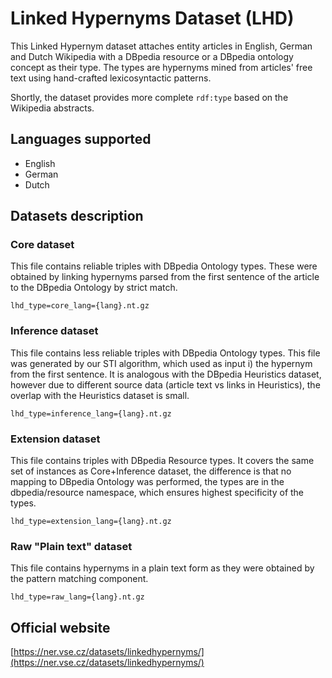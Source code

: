 # Linked Hypernyms Dataset (LHD)
This Linked Hypernym dataset attaches entity articles in English, German and Dutch Wikipedia with a DBpedia resource or a DBpedia ontology concept as their type. The types are hypernyms mined from articles' free text using hand-crafted lexicosyntactic patterns.

Shortly, the dataset provides more complete `rdf:type` based on the Wikipedia abstracts.

## Languages supported
* English
* German 
* Dutch

## Datasets description

### Core dataset
This file contains reliable triples with DBpedia Ontology types. These were obtained by linking hypernyms parsed from the first sentence of the article to the DBpedia Ontology by strict match.

`lhd_type=core_lang={lang}.nt.gz`

### Inference dataset
This file contains less reliable triples with DBpedia Ontology types. This file was generated by our STI algorithm, which used as input i) the hypernym from the first sentence. It is analogous with the DBpedia Heuristics dataset, however due to different source data (article text vs links in Heuristics), the overlap with the Heuristics dataset is small.

`lhd_type=inference_lang={lang}.nt.gz`

### Extension dataset
This file contains triples with DBpedia Resource types. It covers the same set of instances as Core+Inference dataset, the difference is that no mapping to DBpedia Ontology was performed, the types are in the dbpedia/resource namespace, which ensures highest specificity of the types.

`lhd_type=extension_lang={lang}.nt.gz`

### Raw "Plain text" dataset
This file contains hypernyms in a plain text form as they were obtained by the pattern matching component.

`lhd_type=raw_lang={lang}.nt.gz`

## Official website

[https://ner.vse.cz/datasets/linkedhypernyms/](https://ner.vse.cz/datasets/linkedhypernyms/)

